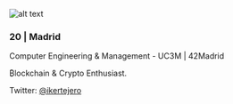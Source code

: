 ![alt text](https://media-exp1.licdn.com/dms/image/C4D16AQG9g_UZwu143w/profile-displaybackgroundimage-shrink_350_1400/0/1609519589792?e=1632355200&v=beta&t=87eIjtP0eapfetuIm62SELhkwDBYwpNYQY-qCGHh-ls)
### 20 | Madrid
Computer Engineering & Management - UC3M | 42Madrid

₿lockchain & Crypto Enthusiast.

Twitter: [@ikertejero](https://twitter.com/ikertejero)

<!--
**ikertejero/ikertejero** is a ✨ _special_ ✨ repository because its `README.md` (this file) appears on your GitHub profile.


